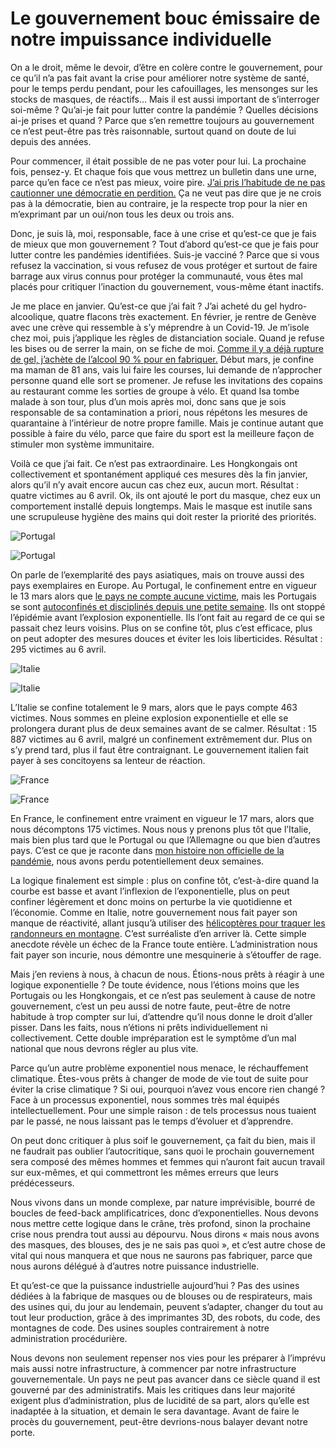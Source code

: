 # Le gouvernement bouc émissaire de notre impuissance individuelle

On a le droit, même le devoir, d’être en colère contre le gouvernement, pour ce qu’il n’a pas fait avant la crise pour améliorer notre système de santé, pour le temps perdu pendant, pour les cafouillages, les mensonges sur les stocks de masques, de réactifs… Mais il est aussi important de s’interroger soi-même ? Qu’ai-je fait pour lutter contre la pandémie ? Quelles décisions ai-je prises et quand ? Parce que s’en remettre toujours au gouvernement ce n’est peut-être pas très raisonnable, surtout quand on doute de lui depuis des années.

Pour commencer, il était possible de ne pas voter pour lui. La prochaine fois, pensez-y. Et chaque fois que vous mettrez un bulletin dans une urne, parce qu’en face ce n’est pas mieux, voire pire. [J’ai pris l’habitude de ne pas cautionner une démocratie en perdition.](https://tcrouzet.com/101-raisons-de-ne-pas-voter/) Ça ne veut pas dire que je ne crois pas à la démocratie, bien au contraire, je la respecte trop pour la nier en m’exprimant par un oui/non tous les deux ou trois ans.

Donc, je suis là, moi, responsable, face à une crise et qu’est-ce que je fais de mieux que mon gouvernement ? Tout d’abord qu’est-ce que je fais pour lutter contre les pandémies identifiées. Suis-je vacciné ? Parce que si vous refusez la vaccination, si vous refusez de vous protéger et surtout de faire barrage aux virus connus pour protéger la communauté, vous êtes mal placés pour critiquer l’inaction du gouvernement, vous-même étant inactifs.

Je me place en janvier. Qu’est-ce que j’ai fait ? J’ai acheté du gel hydro-alcoolique, quatre flacons très exactement. En février, je rentre de Genève avec une crève qui ressemble à s’y méprendre à un Covid-19. Je m’isole chez moi, puis j’applique les règles de distanciation sociale. Quand je refuse les bises ou de serrer la main, on se fiche de moi. [Comme il y a déjà rupture de gel, j’achète de l’alcool 90 % pour en fabriquer.](https://tcrouzet.com/2020/03/20/recette-hydroalcoolique-maison-validee-hug/) Début mars, je confine ma maman de 81 ans, vais lui faire les courses, lui demande de n’approcher personne quand elle sort se promener. Je refuse les invitations des copains au restaurant comme les sorties de groupe à vélo. Et quand Isa tombe malade à son tour, plus d’un mois après moi, donc sans que je sois responsable de sa contamination a priori, nous répétons les mesures de quarantaine à l’intérieur de notre propre famille. Mais je continue autant que possible à faire du vélo, parce que faire du sport est la meilleure façon de stimuler mon système immunitaire.

Voilà ce que j’ai fait. Ce n’est pas extraordinaire. Les Hongkongais ont collectivement et spontanément appliqué ces mesures dès la fin janvier, alors qu’il n’y avait encore aucun cas chez eux, aucun mort. Résultat : quatre victimes au 6 avril. Ok, ils ont ajouté le port du masque, chez eux un comportement installé depuis longtemps. Mais le masque est inutile sans une scrupuleuse hygiène des mains qui doit rester la priorité des priorités.

![Portugal](https://tcrouzet.com/images_tc/2020/04/exp2.png)

![Portugal](https://tcrouzet.com/images_tc/2020/04/exp1.png)

On parle de l’exemplarité des pays asiatiques, mais on trouve aussi des pays exemplaires en Europe. Au Portugal, le confinement entre en vigueur le 13 mars alors que [le pays ne compte aucune victime](https://www.worldometers.info/coronavirus/country/portugal/), mais les Portugais se sont [autoconfinés et disciplinés depuis une petite semaine](https://www.francetvinfo.fr/sante/maladie/coronavirus/lexemplarite-des-portugais-dans-la-pandemie_3870963.html). Ils ont stoppé l’épidémie avant l’explosion exponentielle. Ils l’ont fait au regard de ce qui se passait chez leurs voisins. Plus on se confine tôt, plus c’est efficace, plus on peut adopter des mesures douces et éviter les lois liberticides. Résultat : 295 victimes au 6 avril.

![Italie](https://tcrouzet.com/images_tc/2020/04/exp4.png)

![Italie](https://tcrouzet.com/images_tc/2020/04/exp3.png)

L’Italie se confine totalement le 9 mars, alors que le pays compte 463 victimes. Nous sommes en pleine explosion exponentielle et elle se prolongera durant plus de deux semaines avant de se calmer. Résultat : 15 887 victimes au 6 avril, malgré un confinement extrêmement dur. Plus on s’y prend tard, plus il faut être contraignant. Le gouvernement italien fait payer à ses concitoyens sa lenteur de réaction.

![France](https://tcrouzet.com/images_tc/2020/04/exp6.png)

![France](https://tcrouzet.com/images_tc/2020/04/exp5.png)

En France, le confinement entre vraiment en vigueur le 17 mars, alors que nous décomptons 175 victimes. Nous nous y prenons plus tôt que l’Italie, mais bien plus tard que le Portugal ou que l’Allemagne ou que bien d’autres pays. C’est ce que je raconte dans [mon histoire non officielle de la pandémie](https://tcrouzet.com/2020/04/05/pourquoi-le-confinement-etait-la-seule-strategie-possible/), nous avons perdu potentiellement deux semaines.

La logique finalement est simple : plus on confine tôt, c’est-à-dire quand la courbe est basse et avant l’inflexion de l’exponentielle, plus on peut confiner légèrement et donc moins on perturbe la vie quotidienne et l’économie. Comme en Italie, notre gouvernement nous fait payer son manque de réactivité, allant jusqu’à utiliser des [hélicoptères pour traquer les randonneurs en montagne](https://france3-regions.francetvinfo.fr/grand-est/haut-rhin/colmar/vosges-helicoptere-traque-randonneurs-1811844.html). C’est surréaliste d’en arriver là. Cette simple anecdote révèle un échec de la France toute entière. L’administration nous fait payer son incurie, nous démontre une mesquinerie à s’étouffer de rage.

Mais j’en reviens à nous, à chacun de nous. Étions-nous prêts à réagir à une logique exponentielle ? De toute évidence, nous l’étions moins que les Portugais ou les Hongkongais, et ce n’est pas seulement à cause de notre gouvernement, c’est un peu aussi de notre faute, peut-être de notre habitude à trop compter sur lui, d’attendre qu’il nous donne le droit d’aller pisser. Dans les faits, nous n’étions ni prêts individuellement ni collectivement. Cette double impréparation est le symptôme d’un mal national que nous devrons régler au plus vite.

Parce qu’un autre problème exponentiel nous menace, le réchauffement climatique. Êtes-vous prêts à changer de mode de vie tout de suite pour éviter la crise climatique ? Si oui, pourquoi n’avez vous encore rien changé ? Face à un processus exponentiel, nous sommes très mal équipés intellectuellement. Pour une simple raison : de tels processus nous tuaient par le passé, ne nous laissant pas le temps d’évoluer et d’apprendre.

On peut donc critiquer à plus soif le gouvernement, ça fait du bien, mais il ne faudrait pas oublier l’autocritique, sans quoi le prochain gouvernement sera composé des mêmes hommes et femmes qui n’auront fait aucun travail sur eux-mêmes, et qui commettront les mêmes erreurs que leurs prédécesseurs.

Nous vivons dans un monde complexe, par nature imprévisible, bourré de boucles de feed-back amplificatrices, donc d’exponentielles. Nous devons nous mettre cette logique dans le crâne, très profond, sinon la prochaine crise nous prendra tout aussi au dépourvu. Nous dirons « mais nous avons des masques, des blouses, des je ne sais pas quoi », et c’est autre chose de vital qui nous manquera et que nous ne saurons pas fabriquer, parce que nous aurons délégué à d’autres notre puissance industrielle.

Et qu’est-ce que la puissance industrielle aujourd’hui ? Pas des usines dédiées à la fabrique de masques ou de blouses ou de respirateurs, mais des usines qui, du jour au lendemain, peuvent s’adapter, changer du tout au tout leur production, grâce à des imprimantes 3D, des robots, du code, des montagnes de code. Des usines souples contrairement à notre administration procédurière.

Nous devons non seulement repenser nos vies pour les préparer à l’imprévu mais aussi notre infrastructure, à commencer par notre infrastructure gouvernementale. Un pays ne peut pas avancer dans ce siècle quand il est gouverné par des administratifs. Mais les critiques dans leur majorité exigent plus d’administration, plus de lucidité de sa part, alors qu’elle est inadaptée à la situation, et demain le sera davantage. Avant de faire le procès du gouvernement, peut-être devrions-nous balayer devant notre porte.